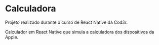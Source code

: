 # Calculadora

Projeto realizado durante o curso de React Native da Cod3r.

Calculador em React Native que simula a calculadora dos dispositivos da Apple.

